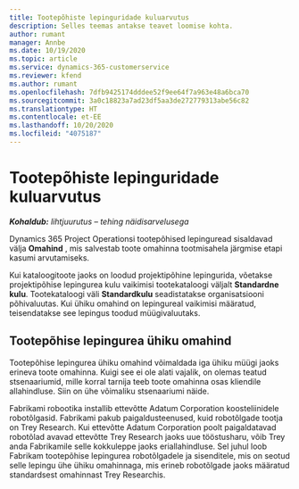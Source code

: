 ```yaml
---
title: Tootepõhiste lepinguridade kuluarvutus
description: Selles teemas antakse teavet loomise kohta.
author: rumant
manager: Annbe
ms.date: 10/19/2020
ms.topic: article
ms.service: dynamics-365-customerservice
ms.reviewer: kfend
ms.author: rumant
ms.openlocfilehash: 7dfb9425174dddee52f9ee64f7a963e48a6bca70
ms.sourcegitcommit: 3a0c18823a7ad23df5aa3de272779313abe56c82
ms.translationtype: HT
ms.contentlocale: et-EE
ms.lasthandoff: 10/20/2020
ms.locfileid: "4075187"
---
```

# <a name="costing-product-based-contract-lines"></a>Tootepõhiste lepinguridade kuluarvutus

_**Kohaldub:** lihtjuurutus – tehing näidisarvelusega_


Dynamics 365 Project Operationsi tootepõhised lepinguread sisaldavad välja **Omahind** , mis salvestab toote omahinna tootmisahela järgmise etapi kasumi arvutamiseks.

Kui kataloogitoote jaoks on loodud projektipõhine lepingurida, võetakse projektipõhise lepingurea kulu vaikimisi tootekataloogi väljalt **Standardne kulu**. Tootekataloogi väli **Standardkulu** seadistatakse organisatsiooni põhivaluutas. Kui ühiku omahind on lepingureal vaikimisi määratud, teisendatakse see lepingus toodud müügivaluutaks.

## <a name="unit-cost-on-a-product-based-contract-line"></a>Tootepõhise lepingurea ühiku omahind

Tootepõhise lepingurea ühiku omahind võimaldada iga ühiku müügi jaoks erineva toote omahinna. Kuigi see ei ole alati vajalik, on olemas teatud stsenaariumid, mille korral tarnija teeb toote omahinna osas kliendile allahindluse. Siin on ühe võimaliku stsenaariumi näide.

Fabrikami robootika installib ettevõtte Adatum Corporation koosteliinidele robotõlgasid. Fabrikami pakub paigaldusteenused, kuid robotõlgade tootja on Trey Research. Kui ettevõtte Adatum Corporation poolt paigaldatavad robotõlad avavad ettevõtte Trey Research jaoks uue tööstusharu, võib Trey anda Fabrikamile selle kokkuleppe jaoks eriallahindluse. Sel juhul loob Fabrikam tootepõhise lepingurea robotõlgadele ja sisenditele, mis on seotud selle lepingu ühe ühiku omahinnaga, mis erineb robotõlgade jaoks määratud standardsest omahinnast Trey Researchis.
